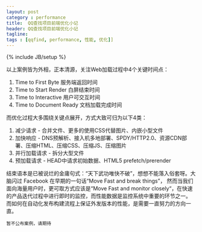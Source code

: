 ```yaml
---
layout: post
category : performance
title:  QQ查找项目前端优化小记
header: QQ查找项目前端优化小记
tagline:
tags : [qqfind, performance, 性能, 优化]]
---
```

{% include JB/setup %}


以上案例皆为外相，正本清源，关注Web加载过程中4个关键时间点：

1. Time to First Byte              服务端返回时间
2. Time to Start Render         白屏结束时间
3. Time to Interactive            用户可交互时间
4. Time to Document Ready     文档加载完成时间

而优化过程大多围绕关键点展开，方式大致可归为以下4类：

1. 减少请求 -    合并文件、更多的使用CSS代替图片、内嵌小型文件
2. 加快响应   -  DNS预解析、接入机多地部署、SPDY/HTTP2.0、资源CDN部署、压缩HTML、压缩CSS、压缩JS、压缩图片
3. 并行加载请求 -  拆分大型文件
4. 预加载请求 - HEAD中请求初始数据、HTML5 prefetch/prerender

结束语本是已被说烂的金庸句式：“天下武功唯快不破”，想想不能落入俗套呀。大脑闪过 Facebook 在早期的一句话“Move Fast and break things”，
然而当我们面向海量用户时，更可取方式应该是“Move Fast and monitor closely“，在快速的产品迭代过程中进行即时的监控，而性能数据是监控系统中重要的环节之一。
而如何在自动化发布构建流程上保证外发版本的性能，是需要一直努力的方向一直。


    暂不公布案例，请期待